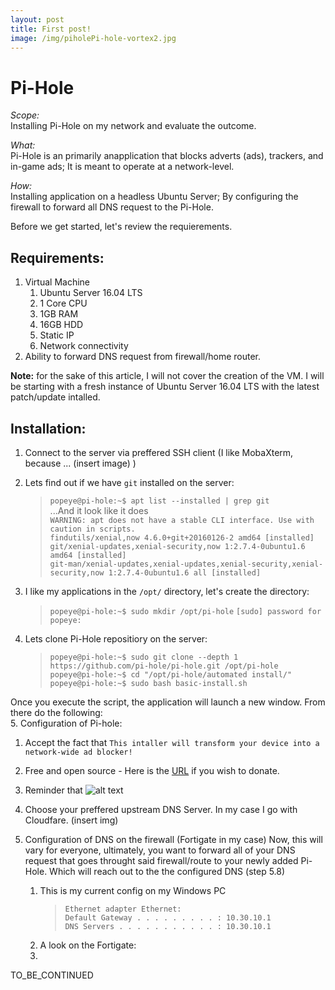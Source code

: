 ```yaml
---
layout: post
title: First post!
image: /img/piholePi-hole-vortex2.jpg
---
```


# Pi-Hole

*Scope:*  
Installing Pi-Hole on my network and evaluate the outcome.  

*What:*  
Pi-Hole is an primarily anapplication that blocks adverts (ads), trackers, and in-game ads; It is meant to operate at a network-level.  

*How:*  
Installing application on a headless Ubuntu Server; By configuring the firewall to forward all DNS request to the Pi-Hole.  

Before we get started, let's review the requierements.
  
## Requirements:
1. Virtual Machine
   1. Ubuntu Server 16.04 LTS
   2. 1 Core CPU
   3. 1GB RAM
   4. 16GB HDD
   5. Static IP
   6. Network connectivity
2. Ability to forward DNS request from firewall/home router.
   
**Note:** for the sake of this article, I will not cover the creation of the VM. I will be starting with a fresh instance of Ubuntu Server 16.04 LTS with the latest patch/update intalled.

## Installation:
1. Connect to the server via preffered SSH client (I like MobaXterm, because ... (insert image) )
2. Lets find out if we have `git` installed on the server:
    > `popeye@pi-hole:~$ apt list --installed | grep git`  
    > ...And it look like it does  
    > `WARNING: apt does not have a stable CLI interface. Use with caution in scripts.`  
    > `findutils/xenial,now 4.6.0+git+20160126-2 amd64 [installed]`  
    > `git/xenial-updates,xenial-security,now 1:2.7.4-0ubuntu1.6 amd64 [installed]`  
    > `git-man/xenial-updates,xenial-updates,xenial-security,xenial-security,now 1:2.7.4-0ubuntu1.6 all [installed]`  

3. I like my applications in the `/opt/` directory, let's create the directory:
    > `popeye@pi-hole:~$ sudo mkdir /opt/pi-hole`
    > `[sudo] password for popeye:`
    
4. Lets clone Pi-Hole repositiory on the server:
    > `popeye@pi-hole:~$ sudo git clone --depth 1 https://github.com/pi-hole/pi-hole.git /opt/pi-hole`  
    > `popeye@pi-hole:~$ cd "/opt/pi-hole/automated install/"`  
    > `popeye@pi-hole:~$ sudo bash basic-install.sh`  
    
Once you execute the script, the application will launch a new window. From there do the following:  
5. Configuration of Pi-hole:
   1. Accept the fact that `This intaller will transform your device into a network-wide ad blocker!`
   2. Free and open source - Here is the [URL](http://pi-hole.net/donate) if you wish to donate.
   3. Reminder that
   ![alt text](img/pihole_3.PMG "Static IP Needed")

   4. Choose your preffered upstream DNS Server. In my case I go with Cloudfare. (insert img)


6. Configuration of DNS on the firewall (Fortigate in my case)
    Now, this will vary for everyone, ultimately, you want to forward all of your DNS request that goes throught said firewall/route to your newly added Pi-Hole. Which will reach out to the the configured DNS (step 5.8)
   1. This is my current config on my Windows PC
        > `Ethernet adapter Ethernet:`  
        > `Default Gateway . . . . . . . . . : 10.30.10.1`  
        > `DNS Servers . . . . . . . . . . . : 10.30.10.1`
    2. A look on the Fortigate:
    3.   
TO_BE_CONTINUED
